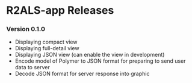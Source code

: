 # R2ALS-app Releases #

### Version 0.1.0 ###

- Displaying compact view
- Displaying full-detail view
- Displaying JSON view (can enable the view in development)
- Encode model of Polymer to JSON format for preparing to send user data to server
- Decode JSON format for server response into graphic